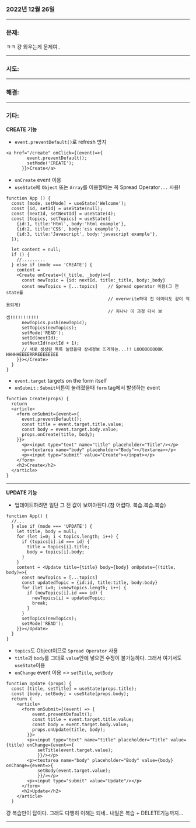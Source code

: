 ### 2022년 12월 26일

---

### **문제:**
ㅋㅋ 걍 외우는게 문제여..

---

### **시도:**


---


### **해결:**


---

### **기타:**
**CREATE 기능**
- `event.preventDefault()`로 refresh 방지
```
<a href="/create" onClick={(event)=>{
        event.preventDefault();
        setMode('CREATE');
      }}>Create</a>
```

- `onCreate` event 이용
- `useState`에 `Object` 또는 `Array`를 이용할때는 꼭 Spread Operator`...` 사용!

```
function App () {
  const [mode, setMode] = useState('Welcome');
  const [id, setId] = useState(null);
  const [nextId, setNextId] = useState(4);
  const [topics, setTopics] = useState([
    {id:1, title:'Html', body:'html example'},
    {id:2, title:'CSS', body:'css example'},
    {id:3, title:'Javascript', body:'javascript example'},
  ]);

  let content = null;
  if () {
    //.........
  } else if (mode === 'CREATE') {
    content = 
    <Create onCreate={(_title, _body)=>{
      const newTopic = {id: nextId, title:_title, body:_body}
      const newTopics = [...topics]    // Spread operator 이용(그 전 state를 
                                       // overwrite하데 전 데이터도 같이 적용되게)
                                       // 차나나 이 과정 다시 보셈!!!!!!!!!!!
      newTopics.push(newTopic);
      setTopics(newTopics);
      setMode('READ');
      setId(nextId);
      setNextId(nextId + 1);
      // 새로 생성된 목록 눌렸을때 상세정보 뜨게하는...!! LOOOOOOOOOK HHHHHEEEERRREEEEEEEE
    }}></Create>
  }
}
```
- `event.target` targets on the form itself
- `onSubmit` : `Submit`버튼이 눌러졌을때 `form` tag에서 발생하는 event

```
function Create(props) {
  return 
  <article>
    <form onSubmit={event=>{
      event.preventDefault();
      const title = event.target.title.value;
      const body = event.target.body.value;
      props.onCreate(title, body);
    }}>
      <p><input type="text" name="title" placeholder="Title"/></p>
      <p><textarea name="body" placeholder="Body"></textarea></p>
      <p><input type="submit" value="Create"></input></p>
    </form>
    <h2>Create</h2>
  </article>
}
```

---

**UPDATE 기능**
- 업데이트하려면 일단 그 전 값이 보여야된다.(참 어렵다. 복습.복습.복습)
```
function App() {
  //...
  } else if (mode === 'UPDATE') {
    let title, body = null;
    for (let i=0; i < topics.length; i++) {
      if (topics[i].id === id) {
        title = topics[i].title;
        body = topics[i].body;
      }
    }
    content = <Update title={title} body={body} onUpdate={(title, body)=>{
      const newTopics = [...topics]
      const updatedTopic = {id:id, title:title, body:body}
      for (let i=0; i<newTopics.length; i++) {
        if (newTopics[i].id === id) {
          newTopics[i] = updatedTopic;
          break;
        }
      }
      setTopics(newTopics);
      setMode('READ');
    }}></Update>
  }
}
```
- `topics`도 Object이므로 `Spread Operator` 사용
- `title`과 `body`를 그대로 `value`안에 넣으면 수정이 불가능하다. 그래서 여기서도 `useState`이용
- `onChange` event 이용 => `setTitle`, `setBody`

```
function Update (props) {
  const [title, setTitle] = useState(props.title);
  const [body, setBody] = useState(props.body);
  return (
    <article>
      <form onSubmit={(event) => {
          event.preventDefault();
          const title = event.target.title.value;
          const body = event.target.body.value;
          props.onUpdate(title, body);
        }}>
        <p><input type="text" name="title" placeholder="Title" value={title} onChange={event=>{
            setTitle(event.target.value);
            }}/></p>
        <p><textarea name="body" placeholder="Body" value={body} onChange={event=>{
            setBody(event.target.value);
            }}/></p>
        <p><input type="submit" value="Update"/></p>
      </form>
      <h2>Update</h2>
    </article>
  ) 
```
걍 복습만이 답이다. 그래도 다행히 이해는 되네..
내일은 복습 + DELETE기능까지...

---